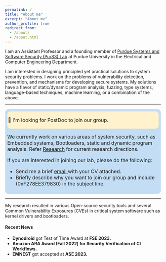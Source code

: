```yaml
---
permalink: /
title: "About me"
excerpt: "About me"
author_profile: true
redirect_from: 
  - /about/
  - /about.html
---
```


I am an Assistant Professor and a founding member of [Purdue Systems and Software Security (PurS3) Lab](https://purs3lab.github.io/) at Purdue University in the Electrical and Computer Engineering Department.

I am interested in designing principled yet practical solutions to system security problems.
I work on the problems of vulnerability detection, prevention, and mechanisms for developing secure systems.
My solutions have a flavor of static/dynamic program analysis, fuzzing, type systems, language-based techniques, machine learning, or a combination of the above.

<hr>
<div class="announcement" style="background-color: #c3ddf5; padding: 7px; border: 1px #295bcc; border-radius: 10px; font-size: 16px;font-color:#000000">
    <div class="announcement" style="background-color: #fff2cc; padding: 2px; border: 1px #295bcc; border-radius: 10px; font-size: 16px;font-color:#000000">
  <p> 📣 I'm looking for PostDoc to join our group. </p></div>

  <p>We currently work on various areas of system security, such as Embedded systems, Bootloaders, static and dynamic program analysis. Refer <a target="_blank" href="https://purs3lab.github.io/research/">Research</a> for current research directions.</p>
  <p> If you are interested in joining our lab, please do the following:</p>
  <ul>
    <li>Send me a brief <a target="_blank" href="mailto:amachiry@purdue.edu">
        <u> email</u>
      </a> with your CV attached. </li>
    <li>Briefly describe why you want to join our group and include (0xF278EE379830) in the subject line. </li>
  </ul>
</div>
<hr>

My research resulted in various Open-source security tools and several Common Vulnerability Exposures (CVEs) in critical system software such as kernel drivers and bootloaders.

#### Recent News

* __Dynodroid__ got Test of Time Award at __FSE 2023.__
* __Amazon ARA Award (Fall 2022) for Security Verification of CI Workflows.__
* __EMNEST__ got accepted at __ASE 2023.__


